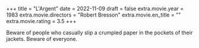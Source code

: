 +++
title = "L'Argent"
date = 2022-11-09
draft = false
extra.movie.year = 1983
extra.movie.directors = "Robert Bresson"
extra.movie.en_title = ""
extra.movie.rating = 3.5
+++

Beware of people who casually slip a crumpled paper in the pockets of their jackets. Beware of everyone.<!-- more -->